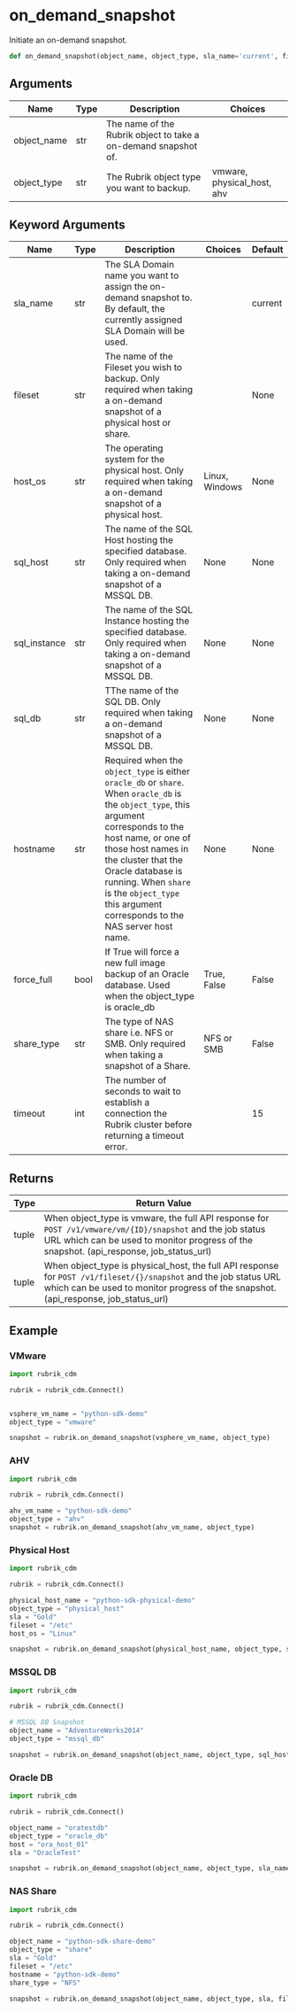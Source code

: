 # on_demand_snapshot

Initiate an on-demand snapshot.
```py
def on_demand_snapshot(object_name, object_type, sla_name='current', fileset=None, host_os=None, sql_host=None, sql_instance=None, sql_db=None, hostname=None, force_full=False, share_type=None, timeout=15)
```

## Arguments
| Name        | Type | Description                                                    | Choices                    |
|-------------|------|----------------------------------------------------------------|----------------------------|
| object_name | str  | The name of the Rubrik object to take a on-demand snapshot of. |                            |
| object_type | str  | The Rubrik object type you want to backup.                     | vmware, physical_host, ahv |
## Keyword Arguments
| Name         | Type | Description                                                                                                                             | Choices        | Default |
|--------------|------|-----------------------------------------------------------------------------------------------------------------------------------------|----------------|---------|
| sla_name     | str  | The SLA Domain name you want to assign the on-demand snapshot to. By default, the currently assigned SLA Domain will be used.           |                | current |
| fileset      | str  | The name of the Fileset you wish to backup. Only required when taking a on-demand snapshot of a physical host or share.                 |                | None    |
| host_os      | str  | The operating system for the physical host. Only required when taking a on-demand snapshot of a physical host.                          | Linux, Windows | None    |
| sql_host     | str  | The name of the SQL Host hosting the specified database. Only required when taking a on-demand snapshot of a MSSQL DB.                  | None           | None    |
| sql_instance | str  | The name of the SQL Instance hosting the specified database. Only required when taking a on-demand snapshot of a MSSQL DB.              | None           | None    |
| sql_db       | str  | TThe name of the SQL DB. Only required when taking a on-demand snapshot of a MSSQL DB.                                                  | None           | None    |
| hostname     | str  | Required when the `object_type` is either `oracle_db` or `share`. When `oracle_db` is the `object_type`, this argument corresponds to the host name, or one of those host names in the cluster that the Oracle database is running. When `share` is the `object_type` this argument corresponds to the NAS server host name. | None           | None    |
| force_full   | bool | If True will force a new full image backup of an Oracle database. Used when the object_type is oracle_db                                | True, False    | False   |
| share_type   | str  | The type of NAS share i.e. NFS or SMB. Only required when taking a snapshot of a Share.                                                 | NFS or SMB    | False   |
| timeout      | int  | The number of seconds to wait to establish a connection the Rubrik cluster before returning a timeout error.                            |                | 15      |

## Returns
| Type  | Return Value                                                                                                                                                                                             |
|-------|----------------------------------------------------------------------------------------------------------------------------------------------------------------------------------------------------------|
| tuple | When object_type is vmware, the full API response for `POST /v1/vmware/vm/{ID}/snapshot` and the job status URL which can be used to monitor progress of the snapshot. (api_response, job_status_url)    |
| tuple | When object_type is physical_host, the full API response for `POST /v1/fileset/{}/snapshot` and the job status URL which can be used to monitor progress of the snapshot. (api_response, job_status_url) |


## Example

### VMware

```py
import rubrik_cdm

rubrik = rubrik_cdm.Connect()


vsphere_vm_name = "python-sdk-demo"
object_type = "vmware"

snapshot = rubrik.on_demand_snapshot(vsphere_vm_name, object_type)
```

### AHV

```py
import rubrik_cdm

rubrik = rubrik_cdm.Connect()

ahv_vm_name = "python-sdk-demo"
object_type = "ahv"
snapshot = rubrik.on_demand_snapshot(ahv_vm_name, object_type)
```

### Physical Host

```py
import rubrik_cdm

rubrik = rubrik_cdm.Connect()

physical_host_name = "python-sdk-physical-demo"
object_type = "physical_host"
sla = "Gold"
fileset = "/etc"
host_os = "Linux"

snapshot = rubrik.on_demand_snapshot(physical_host_name, object_type, sla, fileset, host_os)
```

### MSSQL DB

```py
import rubrik_cdm

rubrik = rubrik_cdm.Connect()

# MSSQL DB Snapshot
object_name = "AdventureWorks2014"
object_type = "mssql_db"

snapshot = rubrik.on_demand_snapshot(object_name, object_type, sql_host="hostname.rubrik.com", sql_instance="MSSQLSERVER", sql_db="AdventureWorks2014")
```

### Oracle DB

```py
import rubrik_cdm

rubrik = rubrik_cdm.Connect()

object_name = "oratestdb"
object_type = "oracle_db"
host = "ora_host_01"
sla = "OracleTest"

snapshot = rubrik.on_demand_snapshot(object_name, object_type, sla_name=sla, hostname=host, force_full=False )
```

### NAS Share

```py
import rubrik_cdm

rubrik = rubrik_cdm.Connect()

object_name = "python-sdk-share-demo"
object_type = "share"
sla = "Gold"
fileset = "/etc"
hostname = "python-sdk-demo"
share_type = "NFS"

snapshot = rubrik.on_demand_snapshot(object_name, object_type, sla, fileset, hostname=hostname, share_type=share_type)
```
